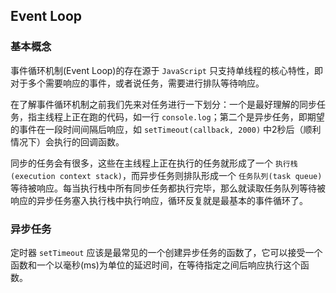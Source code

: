 ## Event Loop

### 基本概念

事件循环机制(Event Loop)的存在源于 `JavaScript` 只支持单线程的核心特性，即对于多个需要响应的事件，或者说任务，需要进行排队等待响应。

在了解事件循环机制之前我们先来对任务进行一下划分：一个是最好理解的同步任务，指主线程上正在跑的代码，如一行 `console.log`；第二个是异步任务，即期望的事件在一段时间间隔后响应，如 `setTimeout(callback, 2000)` 中2秒后（顺利情况下）会执行的回调函数。

同步的任务会有很多，这些在主线程上正在执行的任务就形成了一个 `执行栈(execution context stack)`，而异步任务则排队形成一个 `任务队列(task queue)` 等待被响应。每当执行栈中所有同步任务都执行完毕，那么就读取任务队列等待被响应的异步任务塞入执行栈中执行响应，循环反复就是最基本的事件循环了。

### 异步任务

定时器 `setTimeout` 应该是最常见的一个创建异步任务的函数了，它可以接受一个函数和一个以毫秒(ms)为单位的延迟时间，在等待指定之间后响应执行这个函数。